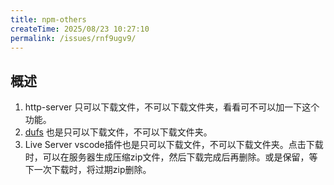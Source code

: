 ```yaml
---
title: npm-others
createTime: 2025/08/23 10:27:10
permalink: /issues/rnf9ugv9/
---
```


## 概述

1. http-server 只可以下载文件，不可以下载文件夹，看看可不可以加一下这个功能。
2. [dufs](https://github.com/sigoden/dufs) 也是只可以下载文件，不可以下载文件夹。
3. Live Server vscode插件也是只可以下载文件，不可以下载文件夹。点击下载时，可以在服务器生成压缩zip文件，然后下载完成后再删除。或是保留，等下一次下载时，将过期zip删除。